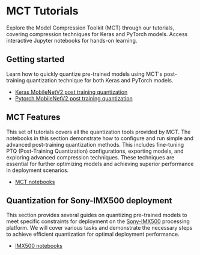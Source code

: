 # MCT Tutorials
Explore the Model Compression Toolkit (MCT) through our tutorials, 
covering compression techniques for Keras and PyTorch models. 
Access interactive Jupyter notebooks for hands-on learning.


## Getting started
Learn how to quickly quantize pre-trained models using MCT's post-training quantization technique for both Keras and PyTorch models.
- [Keras MobileNetV2 post training quantization](notebooks/keras/ptq/example_keras_imagenet.ipynb)
- [Pytorch MobileNetV2 post training quantization](notebooks/pytorch/ptq/example_pytorch_quantization_mnist.ipynb)

## MCT Features
This set of tutorials covers all the quantization tools provided by MCT. 
The notebooks in this section demonstrate how to configure and run simple and advanced post-training quantization methods.
This includes fine-tuning PTQ (Post-Training Quantization) configurations, exporting models,
and exploring advanced compression techniques. 
These techniques are essential for further optimizing models and achieving superior performance in deployment scenarios.
- [MCT notebooks](notebooks/MCT_notebooks.md)

## Quantization for Sony-IMX500 deployment

This section provides several guides on quantizing pre-trained models to meet specific constraints for deployment on the
[Sony-IMX500](https://developer.sony.com/imx500/) processing platform. 
We will cover various tasks and demonstrate the necessary steps to achieve efficient quantization for optimal
deployment performance.
- [IMX500 notebooks](notebooks/IMX500_notebooks.md)
